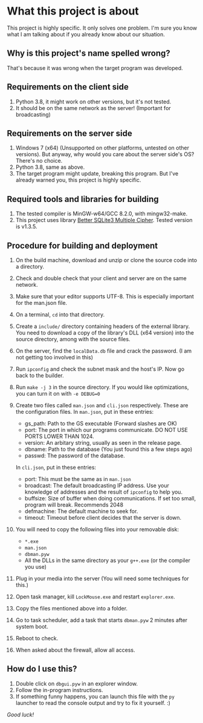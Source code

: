 # What this project is about

This project is highly specific. It only solves one problem.
I'm sure you know what I am talking about if you already know about our situation.

## Why is this project's name spelled wrong?

That's because it was wrong when the target program was developed.

## Requirements on the client side

1. Python 3.8, it might work on other versions, but it's not tested.
2. It should be on the same network as the server! (Important for broadcasting)

## Requirements on the server side

1. Windows 7 (x64) (Unsupported on other platforms, untested on other versions).
   But anyway, why would you care about the server side's OS? There's no choice.
2. Python 3.8, same as above.
3. The target program might update, breaking this program. But I've already warned
   you, this project is highly specific.

## Required tools and libraries for building

1. The tested compiler is MinGW-w64/GCC 8.2.0, with mingw32-make.
2. This project uses library
   [Better SQLite3 Multiple Cipher](https://github.com/utelle/SQLite3MultipleCiphers).
   Tested version is v1.3.5.

## Procedure for building and deployment

1. On the build machine, download and unzip or clone the source code into a directory.
2. Check and double check that your client and server are on the same network.
3. Make sure that your editor supports UTF-8. This is especially important for the man.json file.
4. On a terminal, `cd` into that directory.
5. Create a `include/` directory containing headers of the external library. You need to download
   a copy of the library's DLL (x64 version) into the source directory, among with the source files.
6. On the server, find the `localData.db` file and crack the password.
   (I am not getting too involved in this)
7. Run `ipconfig` and check the subnet mask and the host's IP. Now go back to the builder.
8. Run `make -j 3` in the source directory.
   If you would like optimizations, you can turn it on with `-e DEBUG=0`
9. Create two files called `man.json` and `cli.json` respectively. These are the configuration files.
    In `man.json`, put in these entries:

    * gs_path: Path to the GS executable (Forward slashes are OK)
    * port: The port in which our programs communicate. DO NOT USE PORTS LOWER THAN 1024.
    * version: An arbitary string, usually as seen in the release page.
    * dbname: Path to the database (You just found this a few steps ago)
    * passwd: The password of the database.

    In `cli.json`, put in these entries:

    * port: This must be the same as in `man.json`
    * broadcast: The default broadcasting IP address. Use your knowledge of addresses and the result
      of `ipconfig` to help you.
    * buffsize: Size of buffer when doing communications. If set too small, program will break.
      Recommends 2048
    * defmachine: The default machine to seek for.
    * timeout: Timeout before client decides that the server is down.

10. You will need to copy the following files into your removable disk:

    * `*.exe`
    * `man.json`
    * `dbman.pyw`
    * All the DLLs in the same directory as your `g++.exe` (or the compiler you use)

11. Plug in your media into the server (You will need some techniques for this.)
12. Open task manager, kill `LockMouse.exe` and restart `explorer.exe`.
13. Copy the files mentioned above into a folder.
14. Go to task scheduler, add a task that starts `dbman.pyw` 2 minutes after system boot.
15. Reboot to check.
16. When asked about the firewall, allow all access.

## How do I use this?

1. Double click on `dbgui.pyw` in an explorer window.
2. Follow the in-program instructions.
3. If something funny happens, you can launch this file with the `py` launcher to read the console
   output and try to fix it yourself. :)

*Good luck!*
